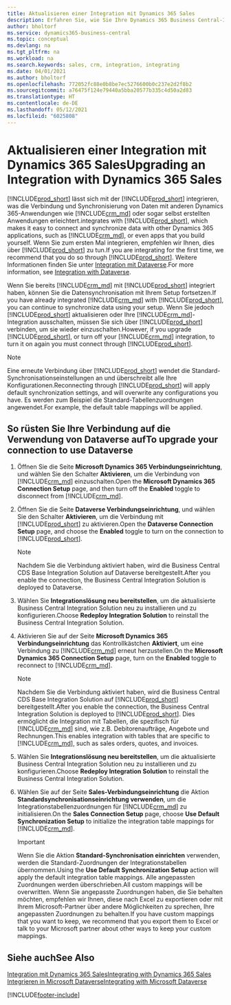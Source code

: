 ```yaml
---
title: Aktualisieren einer Integration mit Dynamics 365 Sales
description: Erfahren Sie, wie Sie Ihre Dynamics 365 Business Central-Integration mit Dynamics 365 Sales auf die neueste Version aktualisieren.
author: bholtorf
ms.service: dynamics365-business-central
ms.topic: conceptual
ms.devlang: na
ms.tgt_pltfrm: na
ms.workload: na
ms.search.keywords: sales, crm, integration, integrating
ms.date: 04/01/2021
ms.author: bholtorf
ms.openlocfilehash: 772052fc88e0b8be7ec5276600b0c237e2d2f8b2
ms.sourcegitcommit: a76475f124e79440a5bba20577b335c4d50a2d83
ms.translationtype: HT
ms.contentlocale: de-DE
ms.lasthandoff: 05/12/2021
ms.locfileid: "6025808"
---
```

# <a name="upgrading-an-integration-with-dynamics-365-sales"></a><span data-ttu-id="3e4fd-103">Aktualisieren einer Integration mit Dynamics 365 Sales</span><span class="sxs-lookup"><span data-stu-id="3e4fd-103">Upgrading an Integration with Dynamics 365 Sales</span></span>
[!INCLUDE[prod_short](includes/prod_short.md)] <span data-ttu-id="3e4fd-104">lässt sich mit der [!INCLUDE[prod_short](includes/cds_long_md.md)] integrieren, was die Verbindung und Synchronisierung von Daten mit anderen Dynamics 365-Anwendungen wie [!INCLUDE[crm_md](includes/crm_md.md)] oder sogar selbst erstellten Anwendungen erleichtert.</span><span class="sxs-lookup"><span data-stu-id="3e4fd-104">integrates with [!INCLUDE[prod_short](includes/cds_long_md.md)], which makes it easy to connect and synchronize data with other Dynamics 365 applications, such as [!INCLUDE[crm_md](includes/crm_md.md)], or even apps that you build yourself.</span></span> <span data-ttu-id="3e4fd-105">Wenn Sie zum ersten Mal integrieren, empfehlen wir Ihnen, dies über [!INCLUDE[prod_short](includes/cds_long_md.md)] zu tun.</span><span class="sxs-lookup"><span data-stu-id="3e4fd-105">If you are integrating for the first time, we recommend that you do so through [!INCLUDE[prod_short](includes/cds_long_md.md)].</span></span> <span data-ttu-id="3e4fd-106">Weitere Informationen finden Sie unter [Integration mit Dataverse](admin-common-data-service.md).</span><span class="sxs-lookup"><span data-stu-id="3e4fd-106">For more information, see [Integration with Dataverse](admin-common-data-service.md).</span></span>

<span data-ttu-id="3e4fd-107">Wenn Sie bereits [!INCLUDE[crm_md](includes/crm_md.md)] mit [!INCLUDE[prod_short](includes/prod_short.md)] integriert haben, können Sie die Datensynchronisation mit Ihrem Setup fortsetzen.</span><span class="sxs-lookup"><span data-stu-id="3e4fd-107">If you have already integrated [!INCLUDE[crm_md](includes/crm_md.md)] with [!INCLUDE[prod_short](includes/prod_short.md)], you can continue to synchronize data using your setup.</span></span> <span data-ttu-id="3e4fd-108">Wenn Sie jedoch [!INCLUDE[prod_short](includes/prod_short.md)] aktualisieren oder Ihre [!INCLUDE[crm_md](includes/crm_md.md)]-Integration ausschalten, müssen Sie sich über [!INCLUDE[prod_short](includes/cds_long_md.md)] verbinden, um sie wieder einzuschalten.</span><span class="sxs-lookup"><span data-stu-id="3e4fd-108">However, if you upgrade [!INCLUDE[prod_short](includes/prod_short.md)], or turn off your [!INCLUDE[crm_md](includes/crm_md.md)] integration, to turn it on again you must connect through [!INCLUDE[prod_short](includes/cds_long_md.md)].</span></span> 

> [!NOTE]
> <span data-ttu-id="3e4fd-109">Eine erneute Verbindung über [!INCLUDE[prod_short](includes/cds_long_md.md)] wendet die Standard-Synchronisationseinstellungen an und überschreibt alle Ihre Konfigurationen.</span><span class="sxs-lookup"><span data-stu-id="3e4fd-109">Reconnecting through [!INCLUDE[prod_short](includes/cds_long_md.md)] will apply default synchronization settings, and will overwrite any configurations you have.</span></span> <span data-ttu-id="3e4fd-110">Es werden zum Beispiel die Standard-Tabellenzuordnungen angewendet.</span><span class="sxs-lookup"><span data-stu-id="3e4fd-110">For example, the default table mappings will be applied.</span></span>

## <a name="to-upgrade-your-connection-to-use-dataverse"></a><span data-ttu-id="3e4fd-111">So rüsten Sie Ihre Verbindung auf die Verwendung von Dataverse auf</span><span class="sxs-lookup"><span data-stu-id="3e4fd-111">To upgrade your connection to use Dataverse</span></span>
1. <span data-ttu-id="3e4fd-112">Öffnen Sie die Seite **Microsoft Dynamics 365 Verbindungseinrichtung**, und wählen Sie den Schalter **Aktivieren**, um die Verbindung von [!INCLUDE[crm_md](includes/crm_md.md)] einzuschalten.</span><span class="sxs-lookup"><span data-stu-id="3e4fd-112">Open the **Microsoft Dynamics 365 Connection Setup** page, and then turn off the **Enabled** toggle to disconnect from [!INCLUDE[crm_md](includes/crm_md.md)].</span></span>
2. <span data-ttu-id="3e4fd-113">Öffnen Sie die Seite **Dataverse Verbindungseinrichtung**, und wählen Sie den Schalter **Aktivieren**, um die Verbindung mit [!INCLUDE[prod_short](includes/cds_long_md.md)] zu aktivieren.</span><span class="sxs-lookup"><span data-stu-id="3e4fd-113">Open the **Dataverse Connection Setup** page, and choose the **Enabled** toggle to turn on the connection to [!INCLUDE[prod_short](includes/cds_long_md.md)].</span></span>
  
   > [!NOTE]
   > <span data-ttu-id="3e4fd-114">Nachdem Sie die Verbindung aktiviert haben, wird die Business Central CDS Base Integration Solution auf Dataverse bereitgestellt.</span><span class="sxs-lookup"><span data-stu-id="3e4fd-114">After you enable the connection, the Business Central Integration Solution is deployed to Dataverse.</span></span>
3. <span data-ttu-id="3e4fd-115">Wählen Sie **Integrationslösung neu bereitstellen**, um die aktualisierte Business Central Integration Solution neu zu installieren und zu konfigurieren.</span><span class="sxs-lookup"><span data-stu-id="3e4fd-115">Choose **Redeploy Integration Solution** to reinstall the Business Central Integration Solution.</span></span>
4. <span data-ttu-id="3e4fd-116">Aktivieren Sie auf der Seite **Microsoft Dynamics 365 Verbindungseinrichtung** das Kontrollkästchen **Aktiviert**, um eine Verbindung zu [!INCLUDE[crm_md](includes/crm_md.md)] erneut herzustellen.</span><span class="sxs-lookup"><span data-stu-id="3e4fd-116">On the **Microsoft Dynamics 365 Connection Setup** page, turn on the **Enabled** toggle to reconnect to [!INCLUDE[crm_md](includes/crm_md.md)].</span></span>
  
   > [!NOTE]
   > <span data-ttu-id="3e4fd-117">Nachdem Sie die Verbindung aktiviert haben, wird die Business Central CDS Base Integration Solution auf [!INCLUDE[prod_short](includes/prod_short.md)] bereitgestellt.</span><span class="sxs-lookup"><span data-stu-id="3e4fd-117">After you enable the connection, the Business Central Integration Solution is deployed to [!INCLUDE[prod_short](includes/prod_short.md)].</span></span> <span data-ttu-id="3e4fd-118">Dies ermöglicht die Integration mit Tabellen, die spezifisch für [!INCLUDE[crm_md](includes/crm_md.md)] sind, wie z.B. Debitorenaufträge, Angebote und Rechnungen.</span><span class="sxs-lookup"><span data-stu-id="3e4fd-118">This enables integration with tables that are specific to [!INCLUDE[crm_md](includes/crm_md.md)], such as sales orders, quotes, and invoices.</span></span>
5. <span data-ttu-id="3e4fd-119">Wählen Sie **Integrationslösung neu bereitstellen**, um die aktualisierte Business Central Integration Solution neu zu installieren und zu konfigurieren.</span><span class="sxs-lookup"><span data-stu-id="3e4fd-119">Choose **Redeploy Integration Solution** to reinstall the Business Central Integration Solution.</span></span>
6. <span data-ttu-id="3e4fd-120">Wählen Sie auf der Seite **Sales-Verbindungseinrichtung** die Aktion **Standardsynchronisationseinrichtung verwenden**, um die Integrationstabellenzuordnungen für [!INCLUDE[crm_md](includes/crm_md.md)] zu initialisieren.</span><span class="sxs-lookup"><span data-stu-id="3e4fd-120">On the **Sales Connection Setup** page, choose **Use Default Synchronization Setup** to initialize the integration table mappings for [!INCLUDE[crm_md](includes/crm_md.md)].</span></span>

   > [!IMPORTANT]
   > <span data-ttu-id="3e4fd-121">Wenn Sie die Aktion **Standard-Synchronisation einrichten** verwenden, werden die Standard-Zuordnungen der Integrationstabellen übernommen.</span><span class="sxs-lookup"><span data-stu-id="3e4fd-121">Using the **Use Default Synchronization Setup** action will apply the default integration table mappings.</span></span> <span data-ttu-id="3e4fd-122">Alle angepassten Zuordnungen werden überschrieben.</span><span class="sxs-lookup"><span data-stu-id="3e4fd-122">All custom mappings will be overwritten.</span></span> <span data-ttu-id="3e4fd-123">Wenn Sie angepasste Zuordnungen haben, die Sie behalten möchten, empfehlen wir Ihnen, diese nach Excel zu exportieren oder mit Ihrem Microsoft-Partner über andere Möglichkeiten zu sprechen, Ihre angepassten Zuordnungen zu behalten.</span><span class="sxs-lookup"><span data-stu-id="3e4fd-123">If you have custom mappings that you want to keep, we recommend that you export them to Excel or talk to your Microsoft partner about other ways to keep your custom mappings.</span></span>    

## <a name="see-also"></a><span data-ttu-id="3e4fd-124">Siehe auch</span><span class="sxs-lookup"><span data-stu-id="3e4fd-124">See Also</span></span>
[<span data-ttu-id="3e4fd-125">Integration mit Dynamics 365 Sales</span><span class="sxs-lookup"><span data-stu-id="3e4fd-125">Integrating with Dynamics 365 Sales</span></span>](admin-prepare-dynamics-365-for-sales-for-integration.md)  
[<span data-ttu-id="3e4fd-126">Integrieren in Microsoft Dataverse</span><span class="sxs-lookup"><span data-stu-id="3e4fd-126">Integrating with Microsoft Dataverse</span></span>](admin-common-data-service.md)


[!INCLUDE[footer-include](includes/footer-banner.md)]